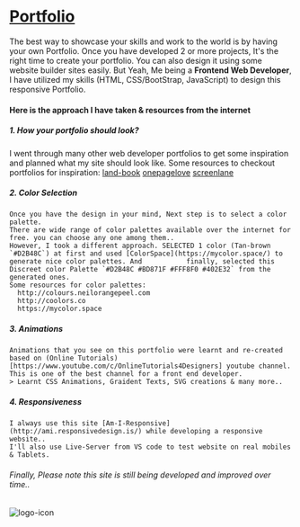 # [Portfolio](https://dawood.netlify.app/)
  The best way to showcase your skills and work to the world is by having your own Portfolio.
  Once you have developed 2 or more projects, It's the right time to create your portfolio.
  You can also design it using some website builder sites easily. But Yeah, Me being a **Frontend Web Developer**, I have utilized my skills (HTML, CSS/BootStrap, JavaScript) to     design this responsive Portfolio.

#### Here is the approach I have taken & resources from the internet

##### 1. How your portfolio should look?
I went through many other web developer portfolios to get some inspiration and planned what my site should look like.
Some resources to checkout portfolios for inspiration:
[land-book](https://land-book.com/gallery/portfolios?from=month&order=popular)
[onepagelove](https://onepagelove.com/inspiration/portfolio)
[screenlane](https://screenlane.com/platform/marketing-sites/)

##### 2. Color Selection
    Once you have the design in your mind, Next step is to select a color palette.
    There are wide range of color palettes available over the internet for free. you can choose any one among them..
    However, I took a different approach. SELECTED 1 color (Tan-brown `#D2B48C`) at first and used [ColorSpace](https://mycolor.space/) to generate nice color palettes. And           finally, selected this Discreet color Palette `#D2B48C #BD871F #FFF8F0 #402E32` from the generated ones.
    Some resources for color palettes:
      http://colours.neilorangepeel.com
      http://coolors.co
      https://mycolor.space

##### 3. Animations
    Animations that you see on this portfolio were learnt and re-created based on (Online Tutorials)[https://www.youtube.com/c/OnlineTutorials4Designers] youtube channel. 
    This is one of the best channel for a front end developer.
    > Learnt CSS Animations, Graident Texts, SVG creations & many more..

##### 4. Responsiveness
    I always use this site [Am-I-Responsive](http://ami.responsivedesign.is/) while developing a responsive website..
    I'll also use Live-Server from VS code to test website on real mobiles & Tablets.

###### Finally, Please note this site is still being developed and improved over time..

![logo-icon](https://user-images.githubusercontent.com/33810029/132158329-7b3d089c-a692-4f04-89b7-63a7630a10e3.PNG)

